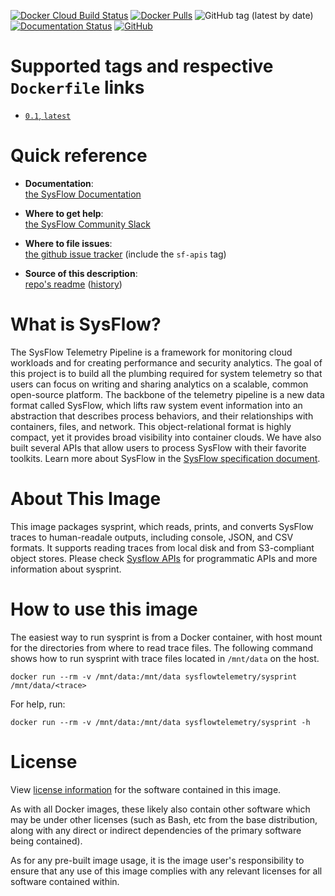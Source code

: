 [![Docker Cloud Build Status](https://img.shields.io/docker/cloud/build/sysflowtelemetry/sysprint)](https://hub.docker.com/r/sysflowtelemetry/sf-apis/builds)
[![Docker Pulls](https://img.shields.io/docker/pulls/sysflowtelemetry/sf-apis)](https://hub.docker.com/r/sysflowtelemetry/sf-exporter)
![GitHub tag (latest by date)](https://img.shields.io/github/v/tag/sysflow-telemetry/sf-apis)
[![Documentation Status](https://readthedocs.org/projects/sysflow/badge/?version=latest)](https://sysflow.readthedocs.io/en/latest/?badge=latest)
[![GitHub](https://img.shields.io/github/license/sysflow-telemetry/sf-apis)](https://github.com/sysflow-telemetry/sf-apis/blob/master/LICENSE.md)

# Supported tags and respective `Dockerfile` links

-	[`0.1`, `latest`](https://github.com/sysflow-telemetry/sf-exporter/blob/0.1/Dockerfile)

# Quick reference

-	**Documentation**:  
	[the SysFlow Documentation](https://sysflow.readthedocs.io)
  
-	**Where to get help**:  
	[the SysFlow Community Slack](https://join.slack.com/t/sysflow-telemetry/shared_invite/enQtODA5OTA3NjE0MTAzLTlkMGJlZDQzYTc3MzhjMzUwNDExNmYyNWY0NWIwODNjYmRhYWEwNGU0ZmFkNGQ2NzVmYjYxMWFjYTM1MzA5YWQ)

-	**Where to file issues**:  
	[the github issue tracker](https://github.com/sysflow-telemetry/sf-docs/issues) (include the `sf-apis` tag)

-	**Source of this description**:  
	[repo's readme](https://github.com/sysflow-telemetry/sf-apis/edit/master/README.md) ([history](https://github.com/sysflow-telemetry/sf-apis/commits/master))

# What is SysFlow?

The SysFlow Telemetry Pipeline is a framework for monitoring cloud workloads and for creating performance and security analytics. The goal of this project is to build all the plumbing required for system telemetry so that users can focus on writing and sharing analytics on a scalable, common open-source platform. The backbone of the telemetry pipeline is a new data format called SysFlow, which lifts raw system event information into an abstraction that describes process behaviors, and their relationships with containers, files, and network. This object-relational format is highly compact, yet it provides broad visibility into container clouds. We have also built several APIs that allow users to process SysFlow with their favorite toolkits. Learn more about SysFlow in the [SysFlow specification document](https://sysflow.readthedocs.io/en/latest/spec.html).

# About This Image

This image packages sysprint, which reads, prints, and converts SysFlow traces to human-readale outputs, including console, JSON, and CSV formats. It supports reading traces from local disk and from S3-compliant object stores. Please check [Sysflow APIs](https://sysflow.readthedocs.io/en/latest/api-utils.html) for programmatic APIs and more information about sysprint.

# How to use this image

The easiest way to run sysprint is from a Docker container, with host mount for the directories from where to read trace files. The following command shows how to run sysprint with trace files located in `/mnt/data` on the host.

```
docker run --rm -v /mnt/data:/mnt/data sysflowtelemetry/sysprint /mnt/data/<trace>    
```
For help, run:
```
docker run --rm -v /mnt/data:/mnt/data sysflowtelemetry/sysprint -h
```

# License

View [license information](https://github.com/sysflow-telemetry/sf-exporter/blob/master/LICENSE.md) for the software contained in this image.

As with all Docker images, these likely also contain other software which may be under other licenses (such as Bash, etc from the base distribution, along with any direct or indirect dependencies of the primary software being contained).

As for any pre-built image usage, it is the image user's responsibility to ensure that any use of this image complies with any relevant licenses for all software contained within.
